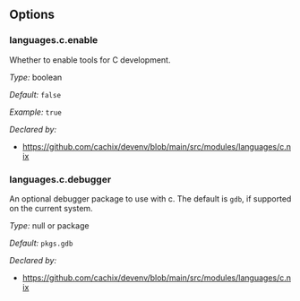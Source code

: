 [comment]: # (Do not edit this file as it is autogenerated. Go to docs/individual-docs if you want to make edits.)
[comment]: # (Please add your documentation above this line)

## Options

### languages\.c\.enable



Whether to enable tools for C development\.



*Type:*
boolean



*Default:*
` false `



*Example:*
` true `

*Declared by:*
 - [https://github\.com/cachix/devenv/blob/main/src/modules/languages/c\.nix](https://github.com/cachix/devenv/blob/main/src/modules/languages/c.nix)



### languages\.c\.debugger

An optional debugger package to use with c\.
The default is ` gdb `, if supported on the current system\.



*Type:*
null or package



*Default:*
` pkgs.gdb `

*Declared by:*
 - [https://github\.com/cachix/devenv/blob/main/src/modules/languages/c\.nix](https://github.com/cachix/devenv/blob/main/src/modules/languages/c.nix)


